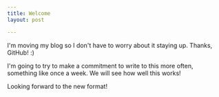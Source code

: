 ```yaml
---
title: Welcome
layout: post

---
```


I'm moving my blog so I don't have to worry about it staying up. Thanks, GitHub! :)

I'm going to try to make a commitment to write to this more often, something like once a week. We will see how well this works!

Looking forward to the new format!